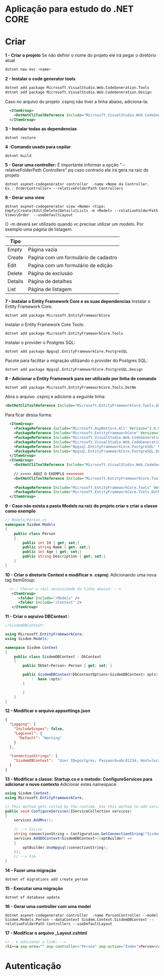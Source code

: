 # Aplicação para estudo do .NET CORE

# Criar
**1 - Criar o projeto**
Se não definir o nome do projeto ele irá pegar o diretório atual
```sh
dotnet new mvc <name> 
```

**2 - Instalar o code generator tools**
```sh
dotnet add package Microsoft.VisualStudio.Web.CodeGeneration.Tools
dotnet add package Microsoft.VisualStudio.Web.CodeGeneration.Design
```
Caso no arquivo do projeto .csproj não tiver a linha abaixo, adiciona-la:
```xml
  <ItemGroup>
    <DotNetCliToolReference Include="Microsoft.VisualStudio.Web.CodeGeneration.Tools" Version="2.0.0" />
  </ItemGroup>
```  

**3 - Instalar todas as dependencias**
```
dotnet restore
```
**4 -Comando usado para copilar**
```
dotnet build 
```
**5 - Gerar uma controller:**
É importante informar a opção "--relativeFolderPath Controllers" pq caso contrario ele irá gera na raiz do projeto
```
dotnet aspnet-codegenerator controller  -name <Nome da Controller. Ex.: OrderController> --relativeFolderPath Controllers
```
**6 - Gerar uma view**
```
dotnet aspnet-codegenerator view <Nome> <tipo: Empty|Create|Edit|Delete|Details|List> -m <Model> --relativeFolderPath Views\Order  --useDefaultLayout
```
O -m deverá ser utilizado quando vc precisar utilizar um modelo. Por exemplo uma página de listagem.

| Tipo |  |
| ------ | ------ |
| Empty | Página vazia |
| Create | Pagina com um formulário de cadastro |
| Edit |  Pagina com um formulário de edição |
| Delete | Página de exclusão |
| Details | Página de detalhes |
| List | Página de listagem |

**7 - Instalar o Entity Framework Core e as suas dependencias**
Instalar o Entity Framework Core:
```
dotnet add package Microsoft.EntityFrameworkCore
```
Instalar o Entity Framework Core Tools:
```
dotnet add package Microsoft.EntityFrameworkCore.Tools
```

Instalar o provider o Postgres SQL:
```
dotnet add package Npgsql.EntityFrameworkCore.PostgreSQL
```

Pacote para facilitar a migração utilizando o provider do Postgres SQL:
```
dotnet add package Npgsql.EntityFrameworkCore.PostgreSQL.Design
```
**8 - Adicionar o Entity Framework para ser utilizado por linha de comando**
```
dotnet add package Microsoft.EntityFrameworkCore.Tools.DotNe
```

Abra o arquivo <Nome do Projeto>.csproj e adicione a seguinte linha:
```xml
<DotNetCliToolReference Include="Microsoft.EntityFrameworkCore.Tools.DotNet" Version="2.0.0" />
```
Para ficar dessa forma:
```xml
  <ItemGroup>
    <PackageReference Include="Microsoft.AspNetCore.All" Version="2.0.0" />
    <PackageReference Include="Microsoft.EntityFrameworkCore" Version="2.0.0" />
    <PackageReference Include="Microsoft.VisualStudio.Web.CodeGeneration.Design" Version="2.0.0" />
    <PackageReference Include="Microsoft.VisualStudio.Web.CodeGeneration.Tools" Version="2.0.0" />
    <PackageReference Include="Npgsql.EntityFrameworkCore.PostgreSQL" Version="2.0.0" />
    <PackageReference Include="Npgsql.EntityFrameworkCore.PostgreSQL.Design" Version="1.1.1" />
  </ItemGroup>
  <ItemGroup>
    <DotNetCliToolReference Include="Microsoft.VisualStudio.Web.CodeGeneration.Tools" Version="2.0.0" />
  
	// >>>>> AQUI O EXEMPLO <<<<<<<<
	<DotNetCliToolReference Include="Microsoft.EntityFrameworkCore.Tools.DotNet" Version="2.0.0" />
    
    <PackageReference Include="Microsoft.EntityFrameworkCore.Tools" Version="2.0.0" />
    <PackageReference Include="Microsoft.EntityFrameworkCore.Tools.DotNet" Version="2.0.0" />
  </ItemGroup>	
```  

**9 -  Caso não exista a pasta Models na raiz do projeto criar e criar a classe como exemplo**
```csharp
// Models/Person.cs
namespace Sisdem.Models
{
    public class Person
    {
        public int Id { get; set;}
        public string Name { get; set;}
        public int Age { get; set;}
        public string Description { get; set;}
    }
}
``` 



**10 - Criar o diretorio Context e modificar o <Nome do Projeto>.csproj:**
Adicionando uma nova tag ItemGroup:
```xml 
  <!-- Checar a real necessidade da linha abaixo: -->
   <ItemGroup>
      <folder Include="/Models" />
      <folder Include="/Context" />
   </ItemGroup>
``` 

**11 - Criar o aqruivo DBContext :**
```csharp 
//SisdemDBContext:

using Microsoft.EntityFrameworkCore;
using Sisdem.Models;

namespace Sisdem.Context
{
    public class SisdemDBContext : DbContext
    {
        public DbSet<Person> Person { get; set; }

        public SisdemDBContext(DbContextOptions<SisdemDBContext> opts)  
            :  base (opts)
        {

        }
    }
}  
```

**12 - Modificar o arquivo appsettings.json**
```json 
{
  "Logging": {
    "IncludeScopes": false,
    "LogLevel": {
      "Default": "Warning"
    }
  },
  
  "ConnectionStrings": {
    "SisdemDBContext":  "User ID=postgres; Password=abcd1234; Host=localhost; Port=5432; Database=Sisdem"
  }
}
``` 
**13 - Modificar a classe: Startup.cs e o metodo: ConfigureServices para adicionar o novo contexto**
Adicionar estes namespace:
```csharp 
using Sisdem.Context;
using Microsoft.EntityFrameworkCore;
``` 

```csharp
// This method gets called by the runtime. Use this method to add services to the container.
public void ConfigureServices(IServiceCollection services)
{
    services.AddMvc();
	
	// --> Inicio
    string connectionString = Configuration.GetConnectionString("SisdemDBContext");
    services.AddDbContext<SisdemDBContext>((optBuilder) => 
    {
        optBuilder.UseNpgsql(connectionString);
    });
	// --> Fim
}
```   
**14 - Fazer uma migração**	
``` 
dotnet ef migrations add create_person
``` 
**15 - Executar uma migração**
``` 
dotnet ef database update
``` 

**16 - Gerar uma controller com uma model**
``` 
dotnet aspnet-codegenerator controller  -name PersonController --model Sisdem.Models.Person --dataContext Sisdem.Context.SisdemDBContext --relativeFolderPath Controllers --useDefaultLayout
``` 
**17 - Modificar o arquivo _Layout.cshtml**
```html 
<!-- e adicionar o link: -->
<li><a asp-area="" asp-controller="Person" asp-action="Index">Person</a></li>
``` 

# Autenticação
